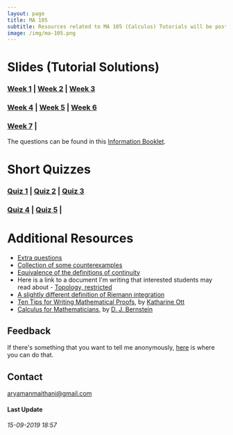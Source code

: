 ```yaml
---
layout: page
title: MA 105
subtitle: Resources related to MA 105 (Calculus) Tutorials will be posted here
image: /img/ma-105.png
---
```


# Slides (Tutorial Solutions)
### [Week 1](https://github.com/aryamanmaithani/ma-105-tut/blob/master/Slides/Week-1.pdf) | [Week 2](https://github.com/aryamanmaithani/ma-105-tut/blob/master/Slides/Week-2.pdf) | [Week 3](https://github.com/aryamanmaithani/ma-105-tut/blob/master/Slides/Week-3.pdf)  
### [Week 4](https://github.com/aryamanmaithani/ma-105-tut/blob/master/Slides/Week-4.pdf) | [Week 5](https://github.com/aryamanmaithani/ma-105-tut/blob/master/Slides/Week-5.pdf) | [Week 6](https://github.com/aryamanmaithani/ma-105-tut/blob/master/Slides/Week-6.pdf)
### [Week 7](https://github.com/aryamanmaithani/ma-105-tut/blob/master/Slides/Week-7.pdf) |
The questions can be found in this [Information Booklet](http://www.math.iitb.ac.in/~srg/courses/autumn2019/Booklet_29July2019.pdf).

# Short Quizzes
### [Quiz 1](https://github.com/aryamanmaithani/ma-105-tut/blob/master/Quizzes/Quiz-1.pdf) | [Quiz 2](https://github.com/aryamanmaithani/ma-105-tut/blob/master/Quizzes/Quiz-2.pdf) | [Quiz 3](https://github.com/aryamanmaithani/ma-105-tut/blob/master/Quizzes/Quiz-3.pdf)  
### [Quiz 4](https://github.com/aryamanmaithani/ma-105-tut/blob/master/Quizzes/Quiz-4.pdf) | [Quiz 5](https://github.com/aryamanmaithani/ma-105-tut/blob/master/Quizzes/Quiz-5.pdf) |

# Additional Resources
* [Extra questions](https://github.com/aryamanmaithani/ma-105-tut/blob/master/Extra%20Questions.pdf) 
* [Collection of some counterexamples](https://github.com/aryamanmaithani/ma-105-tut/blob/master/Additional%20resources/Counterexamples.pdf) 
* [Equivalence of the definitions of continuity](https://github.com/aryamanmaithani/ma-105-tut/blob/master/Equivalence%20of%20the%20two%20definitions%20of%20continuity.pdf)
* Here is a link to a document I'm writing that interested students may read about - [Topology, restricted](https://github.com/aryamanmaithani/ma-105-tut/blob/master/Additional%20resources/Topology%2C%20restricted.pdf) 
* [A slightly different definition of Riemann integration](https://github.com/aryamanmaithani/ma-105-tut/blob/master/Additional%20resources/Integration%20with%20tagged%20partition.pdf)
* [Ten Tips for Writing Mathematical Proofs](https://www.ms.uky.edu/~kott/proof_help.pdf), by [Katharine Ott](https://www.bates.edu/faculty-expertise/profile/katharine-a-ott/)
* [Calculus for Mathematicians](https://cr.yp.to/papers/calculus.pdf), by [D. J. Bernstein](https://cr.yp.to/djb.html)

## Feedback
If there's something that you want to tell me anonymously, [here](https://docs.google.com/forms/d/e/1FAIpQLScCRPfWX5aJUPLv-1UNiYHNxFfOOXHUiaK2ma2BDIkZ3k_VnA/viewform?usp=sf_link) is where you can do that.

## Contact
[aryamanmaithani@gmail.com](mailto:aryamanmaithani@gmial.com)

#### Last Update
###### 15-09-2019 18:57